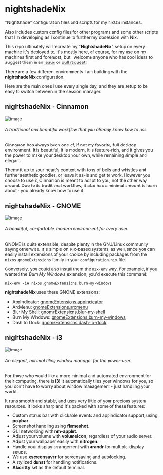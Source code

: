 # nightshadeNix
"Nightshade" configuration files and scripts for my nixOS instances.

Also includes custom config files for other programs and some other scripts that I'm developing as I continue to further my obsession with Nix.

This repo ultimately will recreate my "__NightshadeNix__" setup on every machine it's deployed to. It's mostly here, of course, for my use on my machines first and foremost, but I welcome anyone who has cool ideas to suggest them in an [issue](https://github.com/rav3ndust/nixConfig/issues) or [pull request](https://github.com/rav3ndust/nixConfig/pulls)!

There are a few different environments I am building with the **nightshadeNix** configuration. 

Here are the main ones I use every single day, and they are setup to be easy to switch between in the session manager.

## nightshadeNix - Cinnamon

![image](https://user-images.githubusercontent.com/35274771/220191163-4a258c93-9c4c-4ead-a624-d4ab275dd3b9.png)
###### A traditional and beautiful workflow that you already know how to use.

Cinnamon has always been one of, if not my favorite, full desktop environment. It is beautiful, it is modern, it is feature-rich, and it gives you the power to make your desktop your own, while remaining simple and elegant. 

Theme it up to your heart's content with tons of bells and whistles and further aesthetic goodies, or leave it as-is and get to work. However you choose to use it, Cinnamon is meant to adapt to you, not the other way around. Due to its traditional workflow, it also has a minimal amount to learn about - you already know how to use it.

## nightshadeNix - GNOME

![image](https://user-images.githubusercontent.com/35274771/220036173-6042c2c9-099e-4325-bd77-6484d74c7cd9.png)
###### A beautiful, comfortable, modern environment for every user.

GNOME is quite extensible, despite plenty in the GNU/Linux community saying otherwise. It's simple on Nix-based systems, as well, since you can easily install extensions of your choice by including packages from the `nixos.gnomeExtensions` family in your `configuration.nix` file.

Conversely, you could also install them the `nix-env` way. For example, if you wanted the *Burn My Windows* extension, you'd execute this command: 

`nix-env -iA nixos.gnomeExtensions.burn-my-windows`

**nightshadeNix** uses these GNOME extensions: 

- AppIndicator: [gnomeExtensions.appindicator](https://search.nixos.org/packages?channel=22.11&from=0&size=50&sort=relevance&type=packages&query=gnomeExtensions.appindicator)
- ArcMenu: [gnomeExtensions.arcmenu](https://search.nixos.org/packages?channel=22.11&from=0&size=50&sort=relevance&type=packages&query=arcmenu)
- Blur My Shell: [gnomeExtensions.blur-my-shell](https://search.nixos.org/packages?channel=22.11&from=0&size=50&sort=relevance&type=packages&query=gnomeExtensions.blur-my-shell)
- Burn My Windows: [gnomeExtensions.burn-my-windows](https://search.nixos.org/packages?channel=22.11&from=0&size=50&sort=relevance&type=packages&query=gnomeExtensions.burn-my-windows)
- Dash to Dock: [gnomeExtensions.dash-to-dock](https://search.nixos.org/packages?channel=22.11&from=0&size=50&sort=relevance&type=packages&query=dash-to-dock)

## nightshadeNix - i3

![image](https://user-images.githubusercontent.com/35274771/220030006-b0999e0c-ded6-4def-9ed1-489c1d04707c.png)
###### An elegant, minimal tiling window manager for the power-user.

For those who would like a more minimal and automated environment for their computing, there is **i3**! It automatically tiles your windows for you, so you don't have to worry about window management - just handling your work! 

It runs smooth and stable, and uses very little of your precious system resources. It looks sharp and it's packed with some of these features:

- Custom status bar with clickable events and appindicator support, using **polybar**.
- Screenshot handling using **flameshot**.
- GUI networking with **nm-applet**.
- Adjust your volume with **volumeicon**, regardless of your audio server.
- Adjust your wallpaper easily with **nitrogen**.
- Handle your display arrangement with **arandr** for multiple-display setups.
- We use **xscreensaver** for screensaving and autolocking.
- A stylized **dunst** for handling notifications.
- **Alacritty** set as the default terminal.

